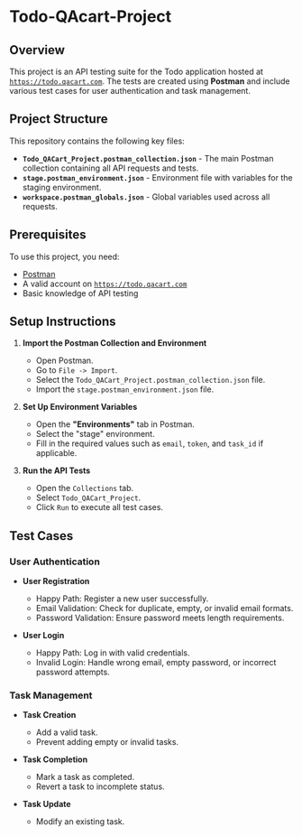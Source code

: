 # Todo-QAcart-Project

## Overview

This project is an API testing suite for the Todo application hosted at [`https://todo.qacart.com`](https://todo.qacart.com). The tests are created using **Postman** and include various test cases for user authentication and task management.

## Project Structure

This repository contains the following key files:

- **`Todo_QACart_Project.postman_collection.json`** - The main Postman collection containing all API requests and tests.
- **`stage.postman_environment.json`** - Environment file with variables for the staging environment.
- **`workspace.postman_globals.json`** - Global variables used across all requests.

## Prerequisites

To use this project, you need:

- [Postman](https://www.postman.com/downloads/)
- A valid account on [`https://todo.qacart.com`](https://todo.qacart.com)
- Basic knowledge of API testing

## Setup Instructions

1. **Import the Postman Collection and Environment**
   - Open Postman.
   - Go to `File -> Import`.
   - Select the `Todo_QACart_Project.postman_collection.json` file.
   - Import the `stage.postman_environment.json` file.

2. **Set Up Environment Variables**
   - Open the **"Environments"** tab in Postman.
   - Select the "stage" environment.
   - Fill in the required values such as `email`, `token`, and `task_id` if applicable.

3. **Run the API Tests**
   - Open the `Collections` tab.
   - Select `Todo_QACart_Project`.
   - Click `Run` to execute all test cases.

## Test Cases

### User Authentication
- **User Registration**
  - Happy Path: Register a new user successfully.
  - Email Validation: Check for duplicate, empty, or invalid email formats.
  - Password Validation: Ensure password meets length requirements.

- **User Login**
  - Happy Path: Log in with valid credentials.
  - Invalid Login: Handle wrong email, empty password, or incorrect password attempts.

### Task Management
- **Task Creation**
  - Add a valid task.
  - Prevent adding empty or invalid tasks.

- **Task Completion**
  - Mark a task as completed.
  - Revert a task to incomplete status.

- **Task Update**
  - Modify an existing task.